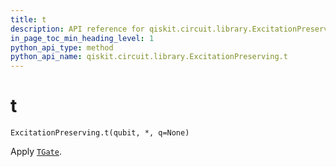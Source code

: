```yaml
---
title: t
description: API reference for qiskit.circuit.library.ExcitationPreserving.t
in_page_toc_min_heading_level: 1
python_api_type: method
python_api_name: qiskit.circuit.library.ExcitationPreserving.t
---
```


# t

<span id="qiskit.circuit.library.ExcitationPreserving.t" />

`ExcitationPreserving.t(qubit, *, q=None)`

Apply [`TGate`](qiskit.circuit.library.TGate "qiskit.circuit.library.TGate").

